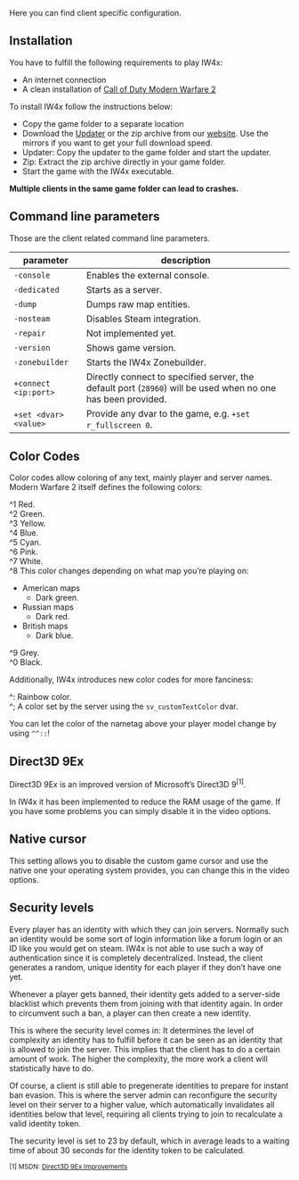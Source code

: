 Here you can find client specific configuration.
## Installation
You have to fulfill the following requirements to play IW4x:
* An internet connection
* A clean installation of [Call of Duty Modern Warfare 2](http://store.steampowered.com/app/10180)

To install IW4x follow the instructions below:
* Copy the game folder to a separate location
* Download the [Updater](https://iw4xcachep26muba.onion.to/download/updater.exe) or the zip archive from our [website](https://iw4xcachep26muba.onion.to/). Use the mirrors if you want to get your full download speed.
* Updater: Copy the updater to the game folder and start the updater.
* Zip: Extract the zip archive directly in your game folder.
* Start the game with the IW4x executable.

**Multiple clients in the same game folder can lead to crashes.**
## Command line parameters
Those are the client related command line parameters.

| parameter             | description                                                                                                  |
|-----------------------|--------------------------------------------------------------------------------------------------------------|
| `-console`            | Enables the external console.                                                                                |
| `-dedicated`          | Starts as a server.                                                                                          |
| `-dump`               | Dumps raw map entities.                                                                                      |
| `-nosteam`            | Disables Steam integration.                                                                                  |
| `-repair`             | Not implemented yet.                                                                                         |
| `-version`            | Shows game version.                                                                                          |
| `-zonebuilder`        | Starts the IW4x Zonebuilder.                                                                                 |
| `+connect <ip:port>`  | Directly connect to specified server, the default port (`28960`) will be used when no one has been provided. |
| `+set <dvar> <value>` | Provide any dvar to the game, e.g. `+set r_fullscreen 0`.                                                    |

## Color Codes
Color codes allow coloring of any text, mainly player and server names. Modern Warfare 2 itself defines the following colors:

^1 Red.  
^2 Green.  
^3 Yellow.  
^4 Blue.  
^5 Cyan.  
^6 Pink.  
^7 White.  
^8 This color changes depending on what map you’re playing on:
* American maps
  * Dark green.
* Russian maps
  * Dark red.
* British maps
  * Dark blue.

^9 Grey.  
^0 Black.

Additionally, IW4x introduces new color codes for more fanciness:


^: Rainbow color.  
^; A color set by the server using the `sv_customTextColor` dvar.

You can let the color of the nametag above your player model change by using `^^::`!

## Direct3D 9Ex
Direct3D 9Ex is an improved version of Microsoft’s Direct3D 9<sup>[1]</sup>.

In IW4x it has been implemented to reduce the RAM usage of the game. If you have some problems you can simply disable it in the video options.

## Native cursor

This setting allows you to disable the custom game cursor and use the native one your operating system provides, you can change this in the video options.

## Security levels

Every player has an identity with which they can join servers. Normally such an identity would be some sort of login information like a forum login or an ID like you would get on steam. IW4x is not able to use such a way of authentication since it is completely decentralized. Instead, the client generates a random, unique identity for each player if they don’t have one yet.

Whenever a player gets banned, their identity gets added to a server-side blacklist which prevents them from joining with that identity again. In order to circumvent such a ban, a player can then create a new identity.

This is where the security level comes in: It determines the level of complexity an identity has to fulfill before it can be seen as an identity that is allowed to join the server. This implies that the client has to do a certain amount of work. The higher the complexity, the more work a client will statistically have to do.

Of course, a client is still able to pregenerate identities to prepare for instant ban evasion. This is where the server admin can reconfigure the security level on their server to a higher value, which automatically invalidates all identities below that level, requiring all clients trying to join to recalculate a valid identity token.

The security level is set to 23 by default, which in average leads to a waiting time of about 30 seconds for the identity token to be calculated.

<sup>[1] MSDN: [Direct3D 9Ex Improvements](https://msdn.microsoft.com/en-us/library/windows/desktop/ee890072(v=vs.85).aspx)